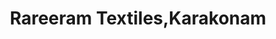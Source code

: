---
title: "Rareeram Textiles,Karakonam"
url: /neyyattinkara/rareeram-textiles-karakonam/
shop: clothes
---